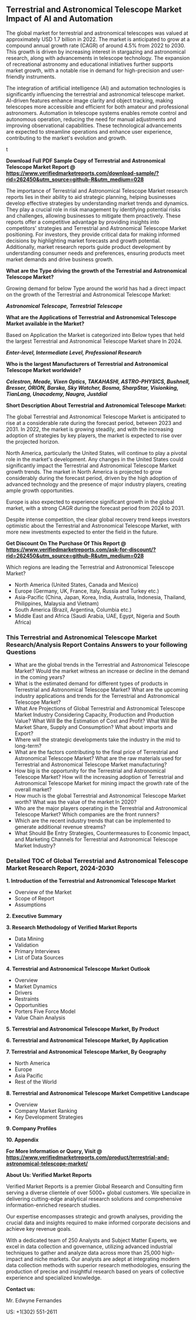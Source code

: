 <h2>Terrestrial and Astronomical Telescope Market Impact of AI and Automation</h2><p>The global market for terrestrial and astronomical telescopes was valued at approximately USD 1.7 billion in 2022. The market is anticipated to grow at a compound annual growth rate (CAGR) of around 4.5% from 2022 to 2030. This growth is driven by increasing interest in stargazing and astronomical research, along with advancements in telescope technology. The expansion of recreational astronomy and educational initiatives further supports market growth, with a notable rise in demand for high-precision and user-friendly instruments.</p><p>The integration of artificial intelligence (AI) and automation technologies is significantly influencing the terrestrial and astronomical telescope market. AI-driven features enhance image clarity and object tracking, making telescopes more accessible and efficient for both amateur and professional astronomers. Automation in telescope systems enables remote control and autonomous operation, reducing the need for manual adjustments and improving observational capabilities. These technological advancements are expected to streamline operations and enhance user experience, contributing to the market's evolution and growth.</p>t</p><p id="" class=""><strong>Download Full PDF Sample Copy of Terrestrial and Astronomical Telescope Market Report @ <a href="https://www.verifiedmarketreports.com/download-sample/?rid=262450&utm_source=github-R&utm_medium=028" target="_blank">https://www.verifiedmarketreports.com/download-sample/?rid=262450&utm_source=github-R&utm_medium=028</a></strong></p><p>The importance of&nbsp;Terrestrial and Astronomical Telescope Market research reports lies in their ability to aid strategic planning, helping businesses develop effective strategies by understanding market trends and dynamics. They play a crucial role in risk management by identifying potential risks and challenges, allowing businesses to mitigate them proactively. These reports offer a competitive advantage by providing insights into competitors' strategies and Terrestrial and Astronomical Telescope Market positioning. For investors, they provide critical data for making informed decisions by highlighting market forecasts and growth potential. Additionally, market research reports guide product development by understanding consumer needs and preferences, ensuring products meet market demands and drive business growth.</p><p><strong>What are the&nbsp;Type driving the growth of the Terrestrial and Astronomical Telescope Market?</strong></p><p id="" class="">Growing demand for below Type around the world has had a direct impact on the growth of the Terrestrial and Astronomical Telescope Market:</p><em><strong>Astronomical Telescope, Terrestrial Telescope</strong></em></p><strong>What are the&nbsp;Applications&nbsp;of Terrestrial and Astronomical Telescope Market available in the Market?</strong></p><p id="" class="">Based on Application the Market is categorized into Below types that held the largest Terrestrial and Astronomical Telescope Market share In 2024.</p><em><strong>Enter-level, Intermediate Level, Professional Research</strong></em></p><strong>Who is the largest Manufacturers of Terrestrial and Astronomical Telescope Market worldwide?</strong></p><p><em><strong>Celestron, Meade, Vixen Optics, TAKAHASHI, ASTRO-PHYSICS, Bushnell, Bresser, ORION, Barska, Sky Watcher, Bosma, SharpStar, Visionking, TianLang, Unacademy, Naugra, Justdial</strong></em></p><p id="" class=""><strong>Short Description About Terrestrial and Astronomical Telescope Market:</strong></p><p>The global Terrestrial and Astronomical Telescope Market is anticipated to rise at a considerable rate during the forecast period, between 2023 and 2031. In 2022, the market is growing steadily, and with the increasing adoption of strategies by key players, the market is expected to rise over the projected horizon.</p><p>North America, particularly the United States, will continue to play a pivotal role in the market's development. Any changes in the United States could significantly impact the Terrestrial and Astronomical Telescope Market growth trends. The market in North America is projected to grow considerably during the forecast period, driven by the high adoption of advanced technology and the presence of major industry players, creating ample growth opportunities.</p><p>Europe is also expected to experience significant growth in the global market, with a strong CAGR during the forecast period from 2024 to 2031.</p><p>Despite intense competition, the clear global recovery trend keeps investors optimistic about the Terrestrial and Astronomical Telescope Market, with more new investments expected to enter the field in the future.</p><p id="" class=""><strong>Get Discount On The Purchase Of This Report @ <a href="https://www.verifiedmarketreports.com/ask-for-discount/?rid=262450&utm_source=github-R&utm_medium=028" target="_blank">https://www.verifiedmarketreports.com/ask-for-discount/?rid=262450&utm_source=github-R&utm_medium=028</a></strong></p>Which regions are leading the Terrestrial and Astronomical Telescope Market?</p><ul><li>North America (United States, Canada and Mexico)</li><li>Europe (Germany, UK, France, Italy, Russia and Turkey etc.)</li><li>Asia-Pacific (China, Japan, Korea, India, Australia, Indonesia, Thailand, Philippines, Malaysia and Vietnam)</li><li>South America (Brazil, Argentina, Columbia etc.)</li><li>Middle East and Africa (Saudi Arabia, UAE, Egypt, Nigeria and South Africa)</li></ul><h3 id="" class="">This Terrestrial and Astronomical Telescope Market Research/Analysis Report Contains Answers to your following Questions</h3><ul><li>What are the global trends in the Terrestrial and Astronomical Telescope Market? Would the market witness an increase or decline in the demand in the coming years?</li><li>What is the estimated demand for different types of products in Terrestrial and Astronomical Telescope Market? What are the upcoming industry applications and trends for the Terrestrial and Astronomical Telescope Market?</li><li>What Are Projections of Global Terrestrial and Astronomical Telescope Market Industry Considering Capacity, Production and Production Value? What Will Be the Estimation of Cost and Profit? What Will Be Market Share, Supply and Consumption? What about imports and Export?</li><li>Where will the strategic developments take the industry in the mid to long-term?</li><li>What are the factors contributing to the final price of Terrestrial and Astronomical Telescope Market? What are the raw materials used for Terrestrial and Astronomical Telescope Market manufacturing?</li><li>How big is the opportunity for the Terrestrial and Astronomical Telescope Market? How will the increasing adoption of Terrestrial and Astronomical Telescope Market for mining impact the growth rate of the overall market?</li><li>How much is the global Terrestrial and Astronomical Telescope Market worth? What was the value of the market In 2020?</li><li>Who are the major players operating in the Terrestrial and Astronomical Telescope Market? Which companies are the front runners?</li><li>Which are the recent industry trends that can be implemented to generate additional revenue streams?</li><li>What Should Be Entry Strategies, Countermeasures to Economic Impact, and Marketing Channels for Terrestrial and Astronomical Telescope Market Industry?</li></ul><h3 id="" class="">Detailed TOC of Global Terrestrial and Astronomical Telescope Market Research Report, 2024-2030</h3><p id="" class=""><strong>1. Introduction of the Terrestrial and Astronomical Telescope Market</strong></p><ul><li>Overview of the Market</li><li>Scope of Report</li><li>Assumptions</li></ul><p id="" class=""><strong>2. Executive Summary</strong></p><p id="" class=""><strong>3. Research Methodology of Verified Market Reports</strong></p><ul><li>Data Mining</li><li>Validation</li><li>Primary Interviews</li><li>List of Data Sources</li></ul><p id="" class=""><strong>4. Terrestrial and Astronomical Telescope Market Outlook</strong></p><ul><li>Overview</li><li>Market Dynamics</li><li>Drivers</li><li>Restraints</li><li>Opportunities</li><li>Porters Five Force Model</li><li>Value Chain Analysis</li></ul><p id="" class=""><strong>5. Terrestrial and Astronomical Telescope Market, By Product</strong></p><p id="" class=""><strong>6. Terrestrial and Astronomical Telescope Market, By Application</strong></p><p id="" class=""><strong>7. Terrestrial and Astronomical Telescope Market, By Geography</strong></p><ul><li>North America</li><li>Europe</li><li>Asia Pacific</li><li>Rest of the World</li></ul><p id="" class=""><strong>8. Terrestrial and Astronomical Telescope Market Competitive Landscape</strong></p><ul><li>Overview</li><li>Company Market Ranking</li><li>Key Development Strategies</li></ul><p id="" class=""><strong>9. Company Profiles</strong></p><p id="" class=""><strong>10. Appendix</strong></p><p id="" class=""><strong>For More Information or Query, Visit @ <a href="https://www.verifiedmarketreports.com/product/terrestrial-and-astronomical-telescope-market/" target="_blank">https://www.verifiedmarketreports.com/product/terrestrial-and-astronomical-telescope-market/</a></strong></p><p id="" class=""><strong>About Us: Verified Market Reports</strong></p><p id="" class="">Verified Market Reports is a premier Global Research and Consulting firm serving a diverse clientele of over 5000+ global customers. We specialize in delivering cutting-edge analytical research solutions and comprehensive information-enriched research studies.</p><p id="" class="">Our expertise encompasses strategic and growth analyses, providing the crucial data and insights required to make informed corporate decisions and achieve key revenue goals.</p><p id="" class="">With a dedicated team of 250 Analysts and Subject Matter Experts, we excel in data collection and governance, utilizing advanced industrial techniques to gather and analyze data across more than 25,000 high-impact and niche markets. Our analysts are adept at integrating modern data collection methods with superior research methodologies, ensuring the production of precise and insightful research based on years of collective experience and specialized knowledge.</p><p id="" class=""><strong>Contact us:</strong></p><p id="" class="">Mr. Edwyne Fernandes</p><p id="" class="">US: +1(302) 551-2611</p>